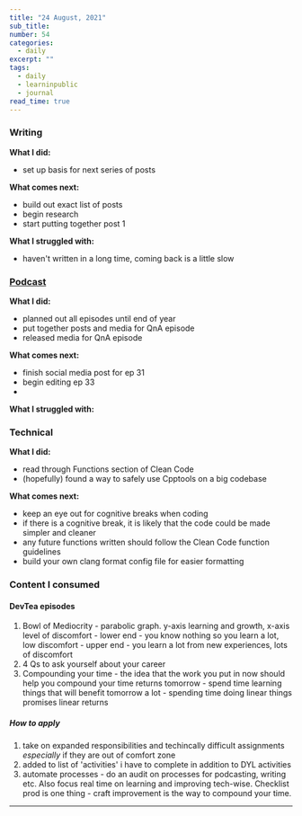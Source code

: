 ```yaml
---
title: "24 August, 2021"
sub_title: 
number: 54
categories:
  - daily
excerpt: ""
tags:
  - daily
  - learninpublic
  - journal
read_time: true
---
```


### Writing
**What I did:** 
- set up basis for next series of posts

**What comes next:**
- build out exact list of posts
- begin research
- start putting together post 1

**What I struggled with:**
- haven't written in a long time, coming back is a little slow 

### [Podcast](http://frndshiptime.com)
**What I did:** 
- planned out all episodes until end of year
- put together posts and media for QnA episode
- released media for QnA episode

**What comes next:**
- finish social media post for ep 31
- begin editing ep 33
- 

**What I struggled with:**

### Technical
**What I did:**
- read through Functions section of Clean Code
- (hopefully) found a way to safely use Cpptools on a big codebase

**What comes next:**
- keep an eye out for cognitive breaks when coding
- if there is a cognitive break, it is likely that the code could be made simpler and cleaner
- any future functions written should follow the Clean Code function guidelines
- build your own clang format config file for easier formatting

### Content I consumed
#### DevTea episodes
  1. Bowl of Mediocrity
    - parabolic graph. y-axis learning and growth, x-axis level of discomfort
    - lower end - you know nothing so you learn a lot, low discomfort
    - upper end - you learn a lot from new experiences, lots of discomfort
  2. 4 Qs to ask yourself about your career
  3. Compounding your time
    - the idea that the work you put in now should help you compound your time returns tomorrow
    - spend time learning things that will benefit tomorrow a lot
    - spending time doing linear things promises linear returns
##### How to apply
1. take on expanded responsibilities and techincally difficult assignments *especially* if they are out of comfort zone
2. added to list of 'activities' i have to complete in addition to DYL activities
3. automate processes - do an audit on processes for podcasting, writing etc. Also focus real time on learning and improving tech-wise. Checklist prod is one thing - craft improvement is the way to compound your time. 

---
